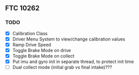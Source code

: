 ## FTC 10262

### TODO

- [X] Calibration Class
- [X] Driver Menu System to view/change calibration values
- [X] Ramp Drive Speed
- [X] Toggle Brake Mode on drive
- [X] Toggle Brake Mode on collect
- [X] Put imu and gyro init in separate thread, to protect init time
- [ ] Dual collect mode (initial grab vs final intake)???
